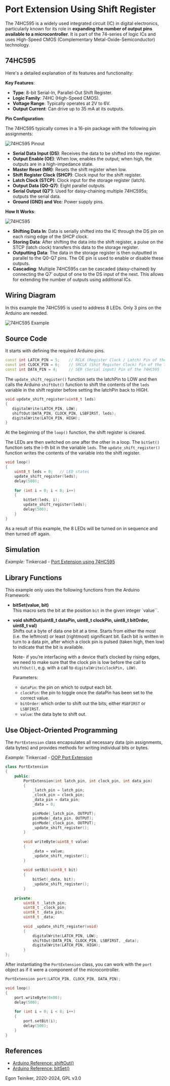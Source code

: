 # Port Extension Using Shift Register

The 74HC595 is a widely used integrated circuit (IC) in digital electronics, particularly 
known for its role in **expanding the number of output pins available to a microcontroller**. 
It is part of the 74-series of logic ICs and uses High-Speed CMOS (Complementary 
Metal-Oxide-Semiconductor) technology. 

## 74HC595

Here's a detailed explanation of its features and functionality:

**Key Features**:
* **Type**: 8-bit Serial-In, Parallel-Out Shift Register.
* **Logic Family**: 74HC (High-Speed CMOS).
* **Voltage Range**: Typically operates at 2V to 6V.
* **Output Current**: Can drive up to 35 mA at its outputs.

**Pin Configuration**:

The 74HC595 typically comes in a 16-pin package with the following pin assignments:

![74HC595 Pinout](figures/74HC595-Pinout.png)

* **Serial Data Input (DS)**: Receives the data to be shifted into the register.
* **Output Enable (OE)**: When low, enables the output; when high, the outputs are in a high-impedance state.
* **Master Reset (MR)**: Resets the shift register when low.
* **Shift Register Clock (SHCP)**: Clock input for the shift register.
* **Latch Clock (STCP)**: Clock input for the storage register (latch).
* **Output Data (Q0-Q7)**: Eight parallel outputs.
* **Serial Output (Q7’)**: Used for daisy-chaining multiple 74HC595s; outputs the serial data.
* **Ground (GND) and Vcc**: Power supply pins.

**How It Works**:

![74HC595](figures/74HC595.png)

* **Shifting Data In**: Data is serially shifted into the IC through the DS pin 
    on each rising edge of the SHCP clock.
* **Storing Data**: After shifting the data into the shift register, a pulse on 
    the STCP (latch clock) transfers this data to the storage register.
* **Outputting Data**: The data in the storage register is then outputted in 
    parallel to the Q0-Q7 pins. The OE pin is used to enable or disable these outputs.
* **Cascading**: Multiple 74HC595s can be cascaded (daisy-chained) by connecting 
    the Q7’ output of one to the DS input of the next. This allows for extending 
    the number of outputs using additional ICs.

## Wiring Diagram 

In this example the 74HC595 is used to address 8 LEDs. Only 3 pins on the Arduino are needed.

![74HC595 Example](figures/74HC595-Example.png)

## Source Code 

It starts with defining the required Arduino pins.

```C++
const int LATCH_PIN = 5;	// RCLK (Register Clock / Latch) Pin of the 74HC595
const int CLOCK_PIN = 6;	// SRCLK (Shit Register Clock) Pin of the 74HC595 
const int DATA_PIN = 4;		// SER (Serial input) Pin of the 74HC595 
```

The `update_shift_register()` function sets the latchPin to LOW and then calls the Arduino `shiftOut()` 
function to shift the contents of the `leds` variable in the shift register before setting the latchPin 
back to HIGH.

```C++
void update_shift_register(uint8_t leds)
{
   digitalWrite(LATCH_PIN, LOW);
   shiftOut(DATA_PIN, CLOCK_PIN, LSBFIRST, leds);
   digitalWrite(LATCH_PIN, HIGH);
}
```


At the beginning of the `loop()` function, the shift register is cleared.

The LEDs are then switched on one after the other in a loop. 
The `bitSet()` function sets the i-th bit in the variable `leds`. 
The `update_shift_register()` function writes the contents of the variable into the shift register.

```C++
void loop() 
{
    uint8_t leds = 0;	// LED states
    update_shift_register(leds);
    delay(500);
  
    for (int i = 0; i < 8; i++)	
    {
        bitSet(leds, i);		
        update_shift_register(leds);
        delay(500);
    }
}
```

As a result of this example, the 8 LEDs will be turned on in sequence and then turned off again.

## Simulation

_Example:_ Tinkercad - [Port Extension using 74HC595](https://www.tinkercad.com/things/8iZWKXwZWYk-arduino-digital-port-extension-74hc595)


## Library Functions

This example only uses the following functions from the Arduino Framework:

* **bitSet(value, bit)**\
    This macro sets the bit at the position `bit` in the given integer `value``.

* **void shiftOut(uint8_t dataPin, uint8_t clockPin, uint8_t bitOrder, uint8_t val)**\
    Shifts out a byte of data one bit at a time. Starts from either the most (i.e. the leftmost) 
    or least (rightmost) significant bit. Each bit is written in turn to a data pin, after which 
    a clock pin is pulsed (taken high, then low) to indicate that the bit is available.

    Note- if you’re interfacing with a device that’s clocked by rising edges, we need 
    to make sure that the clock pin is low before the call to `shiftOut()`, e.g. with a call 
    to `digitalWrite(clockPin, LOW)`.

    Parameters:
    * `dataPin`: the pin on which to output each bit. 
    * `clockPin`: the pin to toggle once the dataPin has been set to the correct value. 
    * `bitOrder`: which order to shift out the bits; either `MSBFIRST` or `LSBFIRST`. 
    * `value`: the data byte to shift out. 


## Use Object-Oriented Programming 

The `PortExtension` class encapsulates all necessary data (pin assignments, data bytes) and 
provides methods for writing individual bits or bytes.

_Example:_ Tinkercad - [OOP Port Extension]()

```C++
class PortExtension
{
	public:
  		PortExtension(int latch_pin, int clock_pin, int data_pin)
        {
          	_latch_pin = latch_pin;
          	_clock_pin = clock_pin;
          	_data_pin = data_pin;
          	_data = 0;

            pinMode(_latch_pin, OUTPUT);
  			pinMode(_data_pin, OUTPUT);  
  			pinMode(_clock_pin, OUTPUT);
          	_update_shift_register();
        }
  
  		void writeByte(uint8_t value)
        {
          	_data = value;
          	_update_shift_register();
        }
  
  		void setBit(uint8_t bit)
        {
          	bitSet(_data, bit);
          	_update_shift_register();
        }
  
  	private:
  		uint8_t _latch_pin;
  		uint8_t _clock_pin;
  		uint8_t _data_pin;
  		uint8_t _data;
  
 	 	void _update_shift_register(void)
		{
    		digitalWrite(LATCH_PIN, LOW);
    		shiftOut(DATA_PIN, CLOCK_PIN, LSBFIRST, _data);
    		digitalWrite(LATCH_PIN, HIGH);
		}
};
```

After instantiating the `PortExtension` class, you can work with the `port` object as if it 
were a component of the microcontroller.

```C++
PortExtension port(LATCH_PIN, CLOCK_PIN, DATA_PIN);

void loop() 
{
  	port.writeByte(0x00);
  	delay(500);
  
  	for (int i = 0; i < 8; i++)	
  	{
    	port.setBit(i);
    	delay(500);
  	}
}
```

## References

* [Arduino Reference: shiftOut()](https://www.arduino.cc/reference/en/language/functions/advanced-io/shiftout/)
* [Arduino Reference: bitSet()](https://www.arduino.cc/reference/en/language/functions/bits-and-bytes/bitset/)

Egon Teiniker, 2020-2024, GPL v3.0